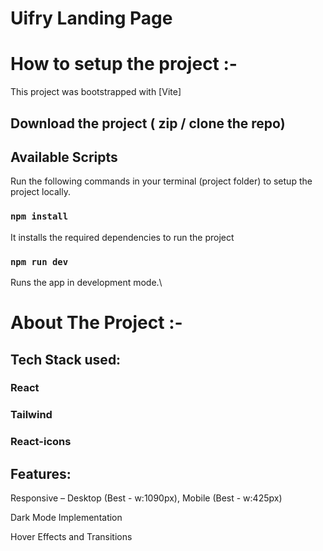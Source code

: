 # Uifry Landing Page

# How to setup the project :-

This project was bootstrapped with [Vite]

## Download the project ( zip / clone the repo)

## Available Scripts

Run the following commands in your terminal (project folder) to setup the project locally.

### `npm install`

It installs the required dependencies to run the project

### `npm run dev`

Runs the app in development mode.\

# About The Project :-

## Tech Stack used:

### React

### Tailwind

### React-icons

## 

## Features:

Responsive – Desktop (Best - w:1090px), Mobile (Best - w:425px)

Dark Mode Implementation

Hover Effects and Transitions

